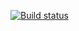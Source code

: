 [![Build status](https://ci.appveyor.com/api/projects/status/8v6vkywmsc72rw47/branch/main?svg=true)](https://ci.appveyor.com/project/annagrozesku/patternscarddeliveryorder/branch/main)